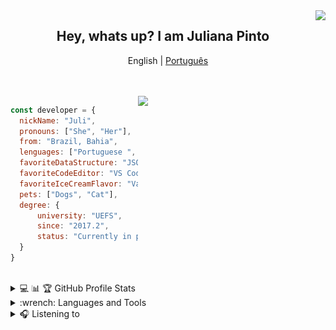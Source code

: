<img height="40" align="right" src="https://octodex.github.com/images/nyantocat.gif">
<h2 align="center"> Hey, whats up? I am Juliana Pinto  </h2>

<p align="center">
      English   |  <a href="https://github.com/Juliapp/Juliapp/blob/master/README-pt.md">Português</a>
 </p>
 
<!--<img width="500" align="right" src="https://media1.tenor.com/images/4fbdf5a686e9c241e8f56d06c8902241/tenor.gif">-->

</br>
</br>
<img width="300" align="right" src="https://i.pinimg.com/originals/68/ae/bf/68aebf4c71bd1d6090f87237272b01e5.gif">


  ```javascript
const developer = {
    nickName: "Juli",
    pronouns: ["She", "Her"],
    from: "Brazil, Bahia",
    lenguages: ["Portuguese ", "English"],
    favoriteDataStructure: "JSON",
    favoriteCodeEditor: "VS Code",
    favoriteIceCreamFlavor: "Vanilla",
    pets: ["Dogs", "Cat"],
    degree: {
        university: "UEFS", 
        since: "2017.2",
        status: "Currently in progress"
    }
}
```
<br />
<details>
    <summary align="left">💻 📊 🏆 GitHub Profile Stats</summary>
<br />
 <img src="https://github-readme-stats.vercel.app/api?username=Juliapp&show_icons=true&theme=radical&count_private=true" align="left" width="465px" height="210"/> 

<img src="https://github-readme-stats.vercel.app/api/top-langs/?username=Juliapp&langs_count=8&layout=compact&theme=radical" width="365px" height="210" /> 
</details>


<details>
    <summary align="left">:wrench: Languages and Tools</summary>
      <br />
      
Mainly working with | But I also do | Learning | Interested on | Tools I Like
------------------- | ------------- | -------- | ------------- | ------------
<img src="/assets/javascript.svg" alt="javascript" width="50" /> <img src="https://raw.githubusercontent.com/PKief/vscode-material-icon-theme/f786981171128460a3b1f3698e573e397da30c35/icons/typescript.svg" alt="typescript" width="50" height="50"/><img src="https://raw.githubusercontent.com/PKief/vscode-material-icon-theme/f786981171128460a3b1f3698e573e397da30c35/icons/react.svg" alt="react" width="50" height="50"/><br /><img src="https://raw.githubusercontent.com/PKief/vscode-material-icon-theme/f786981171128460a3b1f3698e573e397da30c35/icons/nodejs.svg" alt="nodejs" width="50" height="50"/> | <img src="https://raw.githubusercontent.com/PKief/vscode-material-icon-theme/f786981171128460a3b1f3698e573e397da30c35/icons/c.svg" alt="C" width="50" height="50"/><img src="https://raw.githubusercontent.com/PKief/vscode-material-icon-theme/f786981171128460a3b1f3698e573e397da30c35/icons/java.svg" alt="java" width="50" height="50"/><img src="https://raw.githubusercontent.com/PKief/vscode-material-icon-theme/f786981171128460a3b1f3698e573e397da30c35/icons/css.svg" alt="css3"  width="50" height="50"/><br /><img src="https://raw.githubusercontent.com/PKief/vscode-material-icon-theme/f786981171128460a3b1f3698e573e397da30c35/icons/html.svg" alt="html5"  width="50" height="50"/><img src="https://raw.githubusercontent.com/PKief/vscode-material-icon-theme/f786981171128460a3b1f3698e573e397da30c35/icons/python.svg" alt="python"  width="50" height="50"/>  |  <img src="https://user-images.githubusercontent.com/34479004/110846356-7251e700-828a-11eb-84e3-73101bc4cb35.png" alt="docker" width="50"/>  |  <img src="https://raw.githubusercontent.com/PKief/vscode-material-icon-theme/f786981171128460a3b1f3698e573e397da30c35/icons/elixir.svg" alt="elixir" width="50"/> <img src="https://raw.githubusercontent.com/PKief/vscode-material-icon-theme/f786981171128460a3b1f3698e573e397da30c35/icons/husky.svg" alt="husky" width="50"/>   |    <img src="https://raw.githubusercontent.com/PKief/vscode-material-icon-theme/f786981171128460a3b1f3698e573e397da30c35/icons/vscode.svg" alt="vsCode"  width="50" height="50"/><img src="https://raw.githubusercontent.com/PKief/vscode-material-icon-theme/f786981171128460a3b1f3698e573e397da30c35/icons/yarn.svg" alt="yarn" width="50"/>
      
      
<!--
<h2>Main</h2>
<p align="center">
<img src="https://raw.githubusercontent.com/PKief/vscode-material-icon-theme/f786981171128460a3b1f3698e573e397da30c35/icons/javascript.svg" alt="javascript" width="50" height="50"/>
&nbsp &nbsp 
<img src="https://raw.githubusercontent.com/PKief/vscode-material-icon-theme/f786981171128460a3b1f3698e573e397da30c35/icons/typescript.svg" alt="typescript" width="50" height="50"/>
&nbsp &nbsp 
<img src="https://raw.githubusercontent.com/PKief/vscode-material-icon-theme/f786981171128460a3b1f3698e573e397da30c35/icons/react.svg" alt="react" width="50" height="50"/>
&nbsp &nbsp 
<img src="https://raw.githubusercontent.com/PKief/vscode-material-icon-theme/f786981171128460a3b1f3698e573e397da30c35/icons/nodejs.svg" alt="nodejs" width="50" height="50"/>
</p>
<h2>I also do...</h2>
<p align="center">
&nbsp &nbsp 
<img src="https://raw.githubusercontent.com/PKief/vscode-material-icon-theme/f786981171128460a3b1f3698e573e397da30c35/icons/c.svg" alt="C" width="50" height="50"/>
&nbsp &nbsp 
<img src="https://raw.githubusercontent.com/PKief/vscode-material-icon-theme/f786981171128460a3b1f3698e573e397da30c35/icons/java.svg" alt="java" width="50" height="50"/>
&nbsp &nbsp 
<img src="https://raw.githubusercontent.com/PKief/vscode-material-icon-theme/f786981171128460a3b1f3698e573e397da30c35/icons/css.svg" alt="css3"  width="50" height="50"/>
&nbsp &nbsp 
<img src="https://raw.githubusercontent.com/PKief/vscode-material-icon-theme/f786981171128460a3b1f3698e573e397da30c35/icons/html.svg" alt="html5"  width="50" height="50"/>  
</p>
<h2>More spiciness</h2>
<p align="center">
&nbsp &nbsp 
<img src="https://raw.githubusercontent.com/PKief/vscode-material-icon-theme/f786981171128460a3b1f3698e573e397da30c35/icons/vscode.svg" alt="vsCode"  width="50" height="50"/>
&nbsp &nbsp 
<img src="https://raw.githubusercontent.com/PKief/vscode-material-icon-theme/f786981171128460a3b1f3698e573e397da30c35/icons/yarn.svg" alt="yarn" width="50"/>
&nbsp &nbsp 
<img src="https://user-images.githubusercontent.com/34479004/110846356-7251e700-828a-11eb-84e3-73101bc4cb35.png" alt="docker" width="50"/>
</p>
-->
</details>


<details>
      <summary align="left">🎧 Listening to </summary>

[![spotify-github-profile](https://spotify-github-profile.vercel.app/api/view?uid=12147651958&cover_image=false)](https://spotify-github-profile.vercel.app/api/view?uid=12147651958&redirect=true)
</details>
